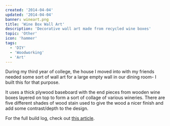 ```yaml
---
created: '2014-04-04'
updated: '2014-04-04'
banner: wineart.png
title: 'Wine Box Wall Art'
description: 'Decorative wall art made from recycled wine boxes'
topic: 'Other'
icon: 'hammer'
tags:
  - 'DIY'
  - 'Woodworking'
  - 'Art'
---
```


During my third year of college, the house I moved into with my friends needed some sort of wall art for a large empty wall in our dining room- I built this for that purpose.

It uses a thick plywood baseboard with the end pieces from wooden wine boxes layered on top to form a sort of collage of various wineries. There are five different shades of wood stain used to give the wood a nicer finish and add some contrast/depth to the design.

For the full build log, check out [this article](/articles/building-wall-art-from-wine-boxes).